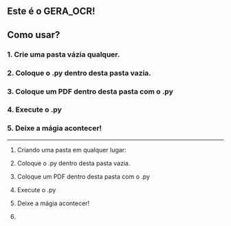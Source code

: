 ## Este é o GERA_OCR!

## Como usar?
### 1. Crie uma pasta vázia qualquer.
### 2. Coloque o .py dentro desta pasta vazia.
### 3. Coloque um PDF dentro desta pasta com o .py
### 4. Execute o .py
### 5. Deixe a mágia acontecer!

---

1. Criando uma pasta em qualquer lugar:







2. Coloque o .py dentro desta pasta vazia. 






3. Coloque um PDF dentro desta pasta com o .py





4. Execute o .py





5. Deixe a mágia acontecer!





5.
